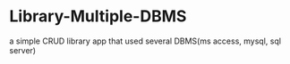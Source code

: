 # Library-Multiple-DBMS
a simple CRUD library app that used several DBMS(ms access, mysql, sql server)
